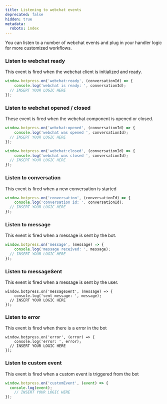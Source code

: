```yaml
---
title: Listening to webchat events
deprecated: false
hidden: true
metadata:
  robots: index
---
```

You can listen to a number of webchat events and plug in your handler logic for more customized workflows.

### Listen to webchat ready

This event is fired when the webchat client is initialized and ready.

```javascript
window.botpress.on('webchat:ready', (conversationId) => {
	console.log('webchat is ready: ', conversationId);
  // INSERT YOUR LOGIC HERE
});
```

### Listen to webchat opened / closed

These event is fired when the webchat component is opened or closed.

```javascript
window.botpress.on('webchat:opened', (conversationId) => {
	console.log('webchat was opened ', conversationId);
  // INSERT YOUR LOGIC HERE
});

window.botpress.on('webchat:closed', (conversationId) => {
	console.log('webchat was closed ', conversationId);
  // INSERT YOUR LOGIC HERE
});
```

### Listen to conversation

This event is fired when a new conversation is started

```javascript
window.botpress.on('conversation', (conversationId) => {
	console.log('conversation id: ', conversationId);
  // INSERT YOUR LOGIC HERE
});
```

### Listen to message

This event is fired when a message is sent by the bot.

```javascript
window.botpress.on('message', (message) => {
	console.log('message received: ', message);
  // INSERT YOUR LOGIC HERE
});
```

### Listen to messageSent

This event is fired when a message is sent by the user.

```
window.botpress.on('messageSent', (message) => {
	console.log('sent message: ', message);
  // INSERT YOUR LOGIC HERE
});
```

### Listen to error

This event is fired when there is a error in the bot

```
window.botpress.on('error', (error) => {
	console.log('error: ', error);
  // INSERT YOUR LOGIC HERE
});
```

### Listen to custom event

This event is fired when a custom event is triggered from the bot

```javascript
window.botpress.on('customEvent', (event) => {
  console.log(event);
	// INSERT YOUR LOGIC HERE
});
```
